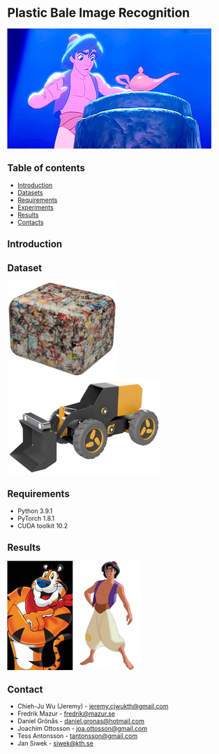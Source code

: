 # Plastic Bale Image Recognition
![gif](https://github.com/JeremyKTH/Plastic-Bale-Image-Recognition/blob/main/Aladdin.gif)

## Table of contents

<!--ts-->
   * [Introduction](#Introduction)
   * [Datasets](#Datasets)
   * [Requirements](#Requirements)
   * [Experiments](#Experiments)
   * [Results](#Results)
   * [Contacts](#Contacts)
<!--te-->


## Introduction

## Dataset
<img src = "https://github.com/JeremyKTH/Plastic-Bale-Image-Recognition/blob/main/Images/plasticbale.png" width="250" height="220"> <img src = "https://github.com/JeremyKTH/Plastic-Bale-Image-Recognition/blob/main/Images/wheel_loader8.png" width="350" height="220">

## Requirements
- Python  3.9.1
- PyTorch 1.8.1
- CUDA toolkit 10.2


## Results
<img src = "https://github.com/JeremyKTH/Plastic-Bale-Image-Recognition/blob/main/tony.jpg" width="150" height="250"> <img src = "https://github.com/JeremyKTH/Plastic-Bale-Image-Recognition/blob/main/Aladdin_fig.png" width="150" height="250">

<!-- CONTACT -->
## Contact
- Chieh-Ju Wu (Jeremy) - jeremy.cjwukth@gmail.com
- Fredrik Mazur - fredrik@mazur.se
- Daniel Grönås - daniel.gronas@hotmail.com
- Joachim Ottosson - joa.ottosson@gmail.com
- Tess Antonsson - tantonsson@gmail.com
- Jan Siwek - siwek@kth.se



